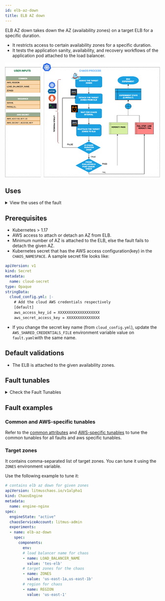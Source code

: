```yaml
---
id: elb-az-down
title: ELB AZ down
---
```


ELB AZ down takes down the AZ (availability zones) on a target ELB for a specific duration. 
- It restricts access to certain availability zones for a specific duration.
- It tests the application sanity, availability, and recovery workflows of the application pod attached to the load balancer.

![ELB AZ Down](./static/images/elb-az-down.png)

## Uses

<details>
<summary>View the uses of the fault</summary>
<div>
This fault breaks the connectivity with the given zones and impacts their delivery. Detaching the AZ from the load balancer disrupts an application's performance. 
</div>
</details>

## Prerequisites

- Kubernetes > 1.17
- AWS access to attach or detach an AZ from ELB.
- Minimum number of AZ is attached to the ELB, else the fault fails to detach the given AZ.
- Kubernetes secret that has the AWS access configuration(key) in the `CHAOS_NAMESPACE`. A sample secret file looks like:
```yaml
apiVersion: v1
kind: Secret
metadata:
  name: cloud-secret
type: Opaque
stringData:
  cloud_config.yml: |-
    # Add the cloud AWS credentials respectively
    [default]
    aws_access_key_id = XXXXXXXXXXXXXXXXXXX
    aws_secret_access_key = XXXXXXXXXXXXXXX
```
- If you change the secret key name (from `cloud_config.yml`), update the `AWS_SHARED_CREDENTIALS_FILE` environment variable value on `fault.yaml`with the same name.

## Default validations

- The ELB is attached to the given availability zones.

## Fault tunables

<details>
    <summary>Check the Fault Tunables</summary>
    <h2>Mandatory Fields</h2>
    <table>
      <tr>
        <th> Variables </th>
        <th> Description </th>
        <th> Notes </th>
      </tr>
      <tr>
        <td> LOAD_BALANCER_NAME </td>
        <td> Provide the name of load balancer whose AZ has to be detached</td>
        <td> Eg. <code>elb-name</code> </td>
      </tr>
      <tr>
        <td> ZONES </td>
        <td> Provide the target zones that have to be detached from ELB</td>
        <td> Eg. <code>us-east-1a</code> </td>
      </tr>
      <tr>
        <td> REGION </td>
        <td> The region name for the target volumes</td>
        <td> Eg. <code>us-east-1</code> </td>
      </tr>
    </table>
    <h2>Optional Fields</h2>
    <table>
      <tr>
        <th> Variables </th>
        <th> Description </th>
        <th> Notes </th>
      </tr>
      <tr>
        <td> TOTAL_CHAOS_DURATION </td>
        <td> The time duration for chaos insertion (in seconds) </td>
        <td> Defaults to 30s </td>
      </tr>
      <tr>
        <td> CHAOS_INTERVAL </td>
        <td> The time duration between the attachment and detachment of the volumes (sec) </td>
        <td> Defaults to 30s </td>
      </tr>
      <tr>
        <td> SEQUENCE </td>
        <td> It defines sequence of chaos execution for multiple volumes</td>
        <td> Default value: parallel. Supported: serial, parallel </td>
      </tr>
      <tr>
        <td> RAMP_TIME </td>
        <td> Period to wait before and after injection of chaos in sec </td>
        <td> Eg: 30 </td>
      </tr>
    </table>
</details>

## Fault examples

### Common and AWS-specific tunables

Refer to the [common attributes](../common-tunables-for-all-faults) and [AWS-specific tunables](./aws-fault-tunables) to tune the common tunables for all faults and aws specific tunables.

### Target zones

It contains comma-separated list of target zones. You can tune it using the `ZONES` environment variable.

Use the following example to tune it:

[embedmd]:# (./static/manifests/elb-az-down/target-zones.yaml yaml)
```yaml
# contains elb az down for given zones
apiVersion: litmuschaos.io/v1alpha1
kind: ChaosEngine
metadata:
  name: engine-nginx
spec:
  engineState: "active"
  chaosServiceAccount: litmus-admin
  experiments:
  - name: elb-az-down
    spec:
      components:
        env:
        # load balancer name for chaos
        - name: LOAD_BALANCER_NAME
          value: 'tes-elb'
        # target zones for the chaos
        - name: ZONES
          value: 'us-east-1a,us-east-1b'
        # region for chaos
        - name: REGION
          value: 'us-east-1'
```
